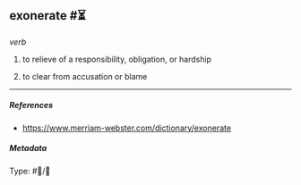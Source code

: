 ## exonerate #⏳

*verb*

1. to relieve of a responsibility, obligation, or hardship

1. to clear from accusation or blame

---

##### References

* https://www.merriam-webster.com/dictionary/exonerate

##### Metadata

Type: #💬/💬 
